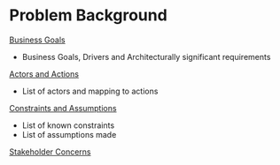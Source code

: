 # Problem Background

[Business Goals](BusinessGoal.md)
* Business Goals, Drivers and Architecturally significant requirements

[Actors and Actions](Personas.drawio)
* List of actors and mapping to actions

[Constraints and Assumptions](ConstraintsAndAssumptions.md)

* List of known constraints
* List of assumptions made

[Stakeholder Concerns](StakeholderConcerns.md)

